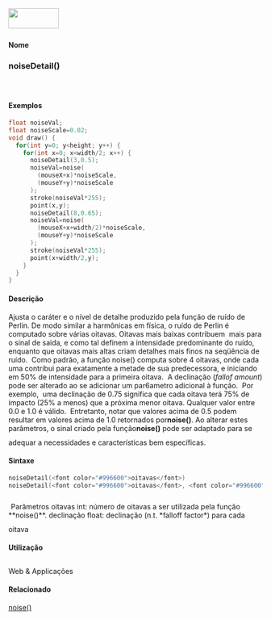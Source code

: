<img height="40" src="../images/1pix.gif" width="100"/>
<img height="1" src="../images/1pix.gif" width="20"/>
<img height="1" src="../images/1pix.gif" width="555"/>

#### Nome
### noiseDetail()
<img height="25" src="../images/1pix.gif" width="1"/>

#### Exemplos

```pde
float noiseVal; 
float noiseScale=0.02; 
void draw() { 
  for(int y=0; y<height; y++) { 
    for(int x=0; x<width/2; x++) { 
      noiseDetail(3,0.5); 
      noiseVal=noise( 
        (mouseX+x)*noiseScale, 
        (mouseY+y)*noiseScale 
      ); 
      stroke(noiseVal*255); 
      point(x,y); 
      noiseDetail(8,0.65); 
      noiseVal=noise( 
        (mouseX+x+width/2)*noiseScale, 
        (mouseY+y)*noiseScale 
      ); 
      stroke(noiseVal*255); 
      point(x+width/2,y); 
    } 
  } 
} 

```

#### Descrição
Ajusta o caráter e o nível de detalhe
produzido pela função de ruído de Perlin. De modo
similar a harmônicas em física, o ruído de
Perlin é computado sobre várias oitavas. Oitavas mais
baixas contribuem  mais para o sinal de saida, e como tal definem
a intensidade predominante do ruído, enquanto que oitavas mais
altas criam detalhes mais finos na seqüência de
ruído.  Como padrão, a função noise()
computa sobre 4 oitavas, onde cada uma contribui para exatamente a
metade de sua predecessora, e iniciando em 50% de intensidade para a
primeira oitava.  A declinação (*fallof amount*)
pode ser alterado ao se adicionar um par6ametro adicional à
função.  Por exemplo,  uma
declinação de 0.75 significa que cada oitava terá
75% de impacto (25% a menos) que a próxima menor oitava.
Qualquer valor entre 0.0 e 1.0 é válido.
 Entretanto, notar que valores acima de 0.5 podem resultar em
valores acima de 1.0 retornados por**noise()**.
Ao alterar estes parâmetros, o sinal criado pela função**noise()** pode ser adaptado para se adequar a necessidades e características bem específicas.
<img height="25" src="../images/1pix.gif" width="1"/>

#### Sintaxe
```pde
noiseDetail(<font color="#996600">oitavas</font>)
noiseDetail(<font color="#996600">oitavas</font>, <font color="#996600">declinação</font>)

```
<img height="25" src="../images/1pix.gif" width="1"/>
Parâmetros
oitavas
int: número de oitavas a ser utilizada pela função **noise()**.
declinação
float: declinação (n.t. *falloff factor*) para cada oitava
<img height="25" src="../images/1pix.gif" width="1"/>

#### Utilização

	
Web & Applicações
<img height="25" src="../images/1pix.gif" width="1"/>

#### Relacionado
[noise()](noise_)
